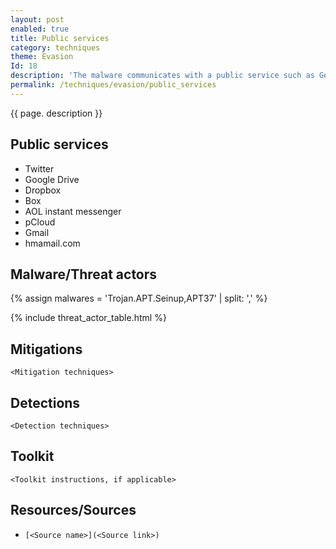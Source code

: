 ```yaml
---
layout: post
enabled: true
title: Public services
category: techniques
theme: Evasion
Id: 18
description: 'The malware communicates with a public service such as Google or Dropbox. These services can be used for the staging of malware or C2 communication.'
permalink: /techniques/evasion/public_services
---
```

{{ page. description }}


## Public services

* Twitter
* Google Drive
* Dropbox
* Box
* AOL instant messenger
* pCloud
* Gmail
* hmamail.com

## Malware/Threat actors

{% assign malwares = 'Trojan.APT.Seinup,APT37' | split: ',' %}

{% include threat_actor_table.html %}

## Mitigations

`<Mitigation techniques>`

## Detections

`<Detection techniques>`

## Toolkit

`<Toolkit instructions, if applicable>`

## Resources/Sources

* `[<Source name>](<Source link>)`
